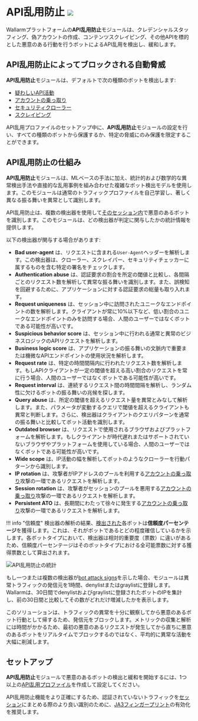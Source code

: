 # API乱用防止 <a href="../../about-wallarm/subscription-plans/#waap-and-advanced-api-security"><img src="../../images/api-security-tag.svg" style="border: none;"></a>

Wallarmプラットフォームの**API乱用防止**モジュールは、クレデンシャルスタッフィング、偽アカウントの作成、コンテンツスクレイピング、その他APIを標的とした悪意のある行動を行うボットによるAPI乱用を検出し、緩和します。

## API乱用防止によってブロックされる自動脅威

**API乱用防止**モジュールは、デフォルトで次の種類のボットを検出します:

* [疑わしいAPI活動](../attacks-vulns-list.md#suspicious-api-activity)
* [アカウントの乗っ取り](../attacks-vulns-list.md#account-takeover)
* [セキュリティクローラー](../attacks-vulns-list.md#security-crawlers)
* [スクレイピング](../attacks-vulns-list.md#scraping)

API乱用プロファイルのセットアップ中に、**API乱用防止**モジュールの設定を行い、すべての種類のボットから保護するか、特定の脅威にのみ保護を限定することができます。

## API乱用防止の仕組み

**API乱用防止**モジュールは、MLベースの手法に加え、統計的および数学的な異常検出手法や直接的な乱用事例を組み合わせた複雑なボット検出モデルを使用します。このモジュールは通常のトラフィックプロファイルを自己学習し、著しく異なる振る舞いを異常として識別します。

API乱用防止は、複数の検出器を使用して[そのセッション内](../api-sessions/overview.md#api-sessions-and-api-abuse-prevention)で悪意のあるボットを識別します。このモジュールは、どの検出器が判定に関与したかの統計情報を提供します。

以下の検出器が関与する場合があります:

* **Bad user-agent** は、リクエストに含まれる`User-Agent`ヘッダーを解析します。この検出器は、クローラー、スクレイパー、セキュリティチェッカーに属するものを含む特定の署名をチェックします。
* **Authentication abuse** は、認証要求の割合を所定の閾値と比較し、各間隔ごとのリクエスト数を解析して異常な振る舞いを識別します。また、誤検知を回避するために、アプリケーションに対する認証要求の総量も取り入れます。
* **Request uniqueness** は、セッション中に訪問されたユニークなエンドポイントの数を解析します。クライアントが常に10%以下など、低い割合のユニークなエンドポイントのみを訪問する場合、人間のユーザーではなくボットである可能性が高いです。
* **Suspicious behavior score** は、セッション中に行われる通常と異常のビジネスロジックのAPIリクエストを解析します。
* **Business logic score** は、アプリケーションの振る舞いの文脈内で重要または機微なAPIエンドポイントの使用状況を解析します。
* **Request rate** は、特定の時間間隔内に行われたリクエスト数を解析します。もしAPIクライアントが一定の閾値を超える高い割合のリクエストを常に行う場合、人間のユーザーではなくボットである可能性が高いです。
* **Request interval** は、連続するリクエスト間の時間間隔を解析し、ランダム性に欠けるボットの振る舞いの兆候を探します。
* **Query abuse** は、所定の閾値を超えるリクエスト量を異常とみなして解析します。また、パラメータが変動するクエリで閾値を超えるクライアントも異常と判断します。さらに、検出器はクライアントのクエリパターンを通常の振る舞いと比較してボット活動を識別します。
* **Outdated browser** は、リクエストで使用されるブラウザおよびプラットフォームを解析します。もしクライアントが時代遅れまたはサポートされていないブラウザやプラットフォームを使用している場合、人間のユーザーではなくボットである可能性が高いです。
* **Wide scope** は、IP活動の幅を解析してボットのようなクローラーを行動パターンから識別します。
* **IP rotation** は、攻撃者がIPアドレスのプールを利用する[アカウントの乗っ取り](../attacks-vulns-list.md#account-takeover)攻撃の一環であるリクエストを解析します。
* **Session rotation** は、攻撃者がセッションのプールを悪用する[アカウントの乗っ取り](../attacks-vulns-list.md#account-takeover)攻撃の一環であるリクエストを解析します。
* **Persistent ATO** は、長期間にわたって徐々に発生する[アカウントの乗っ取り](../attacks-vulns-list.md#account-takeover)攻撃の一環であるリクエストを解析します。

!!! info "信頼度"
    検出器の解析の結果、[検出された](../api-abuse-prevention/exploring-bots.md)各ボットは**信頼度パーセンテージ**を獲得します。これは、それがボットであるとどの程度確信しているかを示します。各ボットタイプにおいて、検出器は相対的重要度（票数）に違いがあるため、信頼度パーセンテージはそのボットタイプにおける全可能票数に対する獲得票数として算出されます。

![API乱用防止の統計](../images/about-wallarm-waf/abi-abuse-prevention/api-abuse-prevention-statistics-detectors.png)

もし一つまたは複数の検出器が[bot attack signs](#automated-threats-blocked-by-api-abuse-prevention)を示した場合、モジュールは異常トラフィックの発信元を1時間、denylistまたはgraylistに登録します。Wallarmは、30日間でdenylistおよびgraylistに登録されたボットのIPを集計し、前の30日間と比較してその数がどれだけ増減したかを表示します。

このソリューションは、トラフィックの異常を十分に観察してから悪意のあるボット行動として帰するため、発信元をブロックします。メトリックの収集と解析には時間がかかるため、最初の悪意のあるリクエストが発生してから直ちに悪意のあるボットをリアルタイムでブロックするのではなく、平均的に異常な活動を大幅に削減します。

## セットアップ

**API乱用防止**モジュールで悪意のあるボットの検出と緩和を開始するには、1つ以上の[API乱用プロファイル](../api-abuse-prevention/setup.md#creating-profiles)を作成して設定してください。

API乱用防止機能をより正確にするため、認証されていないトラフィックを[セッション](../api-sessions/overview.md)にまとめる際のより良い識別のために、[JA3フィンガープリント](../admin-en/enabling-ja3.md)の有効化を推奨します。